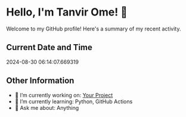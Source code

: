 
  # Hello, I'm Tanvir Ome! 👋

  Welcome to my GitHub profile! Here's a summary of my recent activity.

  ## Current Date and Time
  2024-08-30 06:14:07.669319

  ## Other Information
  - 🔭 I’m currently working on: [Your Project](https://github.com/your-repo)
  - 🌱 I’m currently learning: Python, GitHub Actions
  - 💬 Ask me about: Anything
  